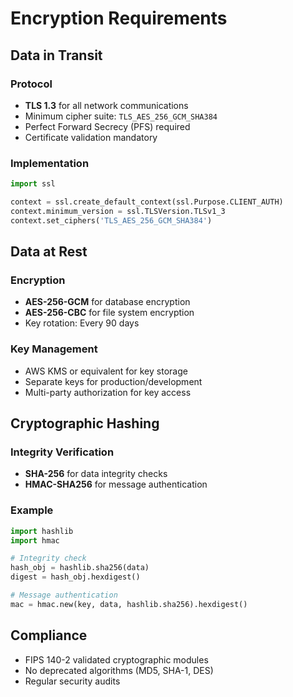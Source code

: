 # Encryption Requirements

## Data in Transit

### Protocol
- **TLS 1.3** for all network communications
- Minimum cipher suite: `TLS_AES_256_GCM_SHA384`
- Perfect Forward Secrecy (PFS) required
- Certificate validation mandatory

### Implementation
```python
import ssl

context = ssl.create_default_context(ssl.Purpose.CLIENT_AUTH)
context.minimum_version = ssl.TLSVersion.TLSv1_3
context.set_ciphers('TLS_AES_256_GCM_SHA384')
```

## Data at Rest

### Encryption
- **AES-256-GCM** for database encryption
- **AES-256-CBC** for file system encryption
- Key rotation: Every 90 days

### Key Management
- AWS KMS or equivalent for key storage
- Separate keys for production/development
- Multi-party authorization for key access

## Cryptographic Hashing

### Integrity Verification
- **SHA-256** for data integrity checks
- **HMAC-SHA256** for message authentication

### Example
```python
import hashlib
import hmac

# Integrity check
hash_obj = hashlib.sha256(data)
digest = hash_obj.hexdigest()

# Message authentication
mac = hmac.new(key, data, hashlib.sha256).hexdigest()
```

## Compliance

- FIPS 140-2 validated cryptographic modules
- No deprecated algorithms (MD5, SHA-1, DES)
- Regular security audits
